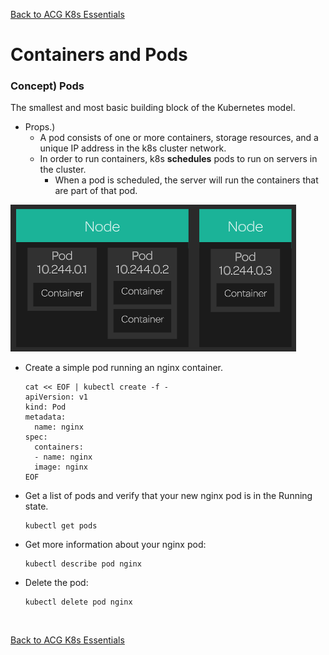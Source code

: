 [Back to ACG K8s Essentials](../main.md)

# Containers and Pods

### Concept) Pods
The smallest and most basic building block of the Kubernetes model.
- Props.)
  - A pod consists of one or more containers, storage resources, and a unique IP address in the k8s cluster network.
  - In order to run containers, k8s **schedules** pods to run on servers in the cluster.
    - When a pod is scheduled, the server will run the containers that are part of that pod.

![](images/001.png)

* Create a simple pod running an nginx container.
  ```
  cat << EOF | kubectl create -f -
  apiVersion: v1
  kind: Pod
  metadata:
    name: nginx
  spec:
    containers:
    - name: nginx
    image: nginx
  EOF
  ```
* Get a list of pods and verify that your new nginx pod is in the Running state.
  ```
  kubectl get pods
  ```
* Get more information about your nginx pod:
  ```
  kubectl describe pod nginx
  ``````

* Delete the pod:
  ```
  kubectl delete pod nginx
  ```

<br>

[Back to ACG K8s Essentials](../main.md)